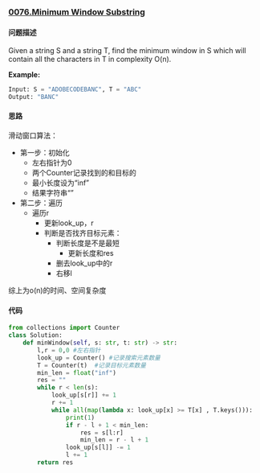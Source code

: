 ### [0076.Minimum Window Substring](https://leetcode-cn.com/problems/minimum-window-substring/)

#### 问题描述

Given a string S and a string T, find the minimum window in S which will contain all the characters in T in complexity O(n).

**Example:**
```python
Input: S = "ADOBECODEBANC", T = "ABC"
Output: "BANC"
```

#### 思路

滑动窗口算法：
- 第一步：初始化
    - 左右指针为0
    - 两个Counter记录找到的和目标的
    - 最小长度设为“inf”
    - 结果字符串“”
- 第二步：遍历
    - 遍历r
        - 更新look_up，r
        - 判断是否找齐目标元素：
            - 判断长度是不是最短
                - 更新长度和res
            - 删去look_up中的r
            - 右移l

综上为o(n)的时间、空间复杂度

#### 代码

```python
from collections import Counter
class Solution:
    def minWindow(self, s: str, t: str) -> str:
        l,r = 0,0 #左右指针
        look_up = Counter() #记录搜索元素数量
        T = Counter(t)  #记录目标元素数量
        min_len = float("inf")
        res = ""
        while r < len(s):
            look_up[s[r]] += 1
            r += 1
            while all(map(lambda x: look_up[x] >= T[x] , T.keys())):
                print(1)
                if r - l + 1 < min_len:
                    res = s[l:r]
                    min_len = r - l + 1
                look_up[s[l]] -= 1
                l += 1
        return res
```